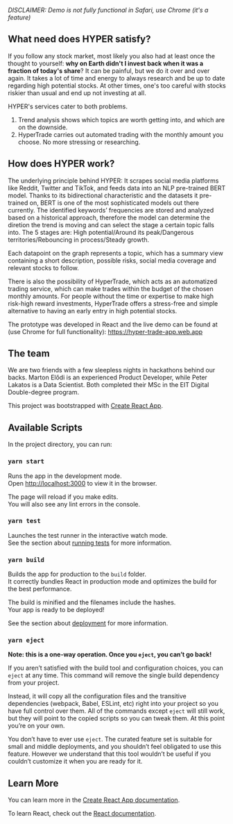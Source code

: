 *DISCLAIMER: Demo is not fully functional in Safari, use Chrome (it's a feature)*

## What need does HYPER satisfy?

If you follow any stock market, most likely you also had at least once the thought to yourself: **why on Earth didn't I invest back when it was a fraction of today's share**?  It can be painful, but we do it over and over again.
It takes a lot of time and energy to always research and be up to date regarding high potential stocks. At other times, one's too careful with stocks riskier than usual and end up not investing at all.

HYPER's services cater to both problems.
1. Trend analysis shows which topics are worth getting into, and which are on the downside.
2. HyperTrade carries out automated trading with the monthly amount you choose. No more stressing or researching.

## How does HYPER work?

The underlying principle behind HYPER:
It scrapes social media platforms like Reddit, Twitter and TikTok, and feeds data into an NLP pre-trained BERT model. Thanks to its bidirectional characteristic and the datasets it pre-trained on, BERT is one of the most sophisticated models out there currently. The identified keywords’ frequencies are stored and analyzed based on a historical approach, therefore the model can determine the diretion the trend is moving and can select the stage a certain topic falls into. The 5 stages are: High potential/Around its peak/Dangerous territories/Rebouncing in process/Steady growth.

Each datapoint on the graph represents a topic, which has a summary view containing a short description, possible risks, social media coverage and relevant stocks to follow.

There is also the possibility of HyperTrade, which acts as an automatized trading service, which can make trades within the budget of the chosen monthly amounts. For people without the time or expertise to make high risk-high reward investments, HyperTrade offers a stress-free and simple alternative to having an early entry in high potential stocks.

The prototype was developed in React and the live demo can be found at (use Chrome for full functionality): https://hyper-trade-app.web.app

## The team

We are two friends with a few sleepless nights in hackathons behind our backs.
Marton Elődi is an experienced Product Developer, while Peter Lakatos is a Data Scientist. Both completed their MSc in the EIT Digital Double-degree program.

This project was bootstrapped with [Create React App](https://github.com/facebook/create-react-app).

## Available Scripts

In the project directory, you can run:

### `yarn start`

Runs the app in the development mode.\
Open [http://localhost:3000](http://localhost:3000) to view it in the browser.

The page will reload if you make edits.\
You will also see any lint errors in the console.

### `yarn test`

Launches the test runner in the interactive watch mode.\
See the section about [running tests](https://facebook.github.io/create-react-app/docs/running-tests) for more information.

### `yarn build`

Builds the app for production to the `build` folder.\
It correctly bundles React in production mode and optimizes the build for the best performance.

The build is minified and the filenames include the hashes.\
Your app is ready to be deployed!

See the section about [deployment](https://facebook.github.io/create-react-app/docs/deployment) for more information.

### `yarn eject`

**Note: this is a one-way operation. Once you `eject`, you can’t go back!**

If you aren’t satisfied with the build tool and configuration choices, you can `eject` at any time. This command will remove the single build dependency from your project.

Instead, it will copy all the configuration files and the transitive dependencies (webpack, Babel, ESLint, etc) right into your project so you have full control over them. All of the commands except `eject` will still work, but they will point to the copied scripts so you can tweak them. At this point you’re on your own.

You don’t have to ever use `eject`. The curated feature set is suitable for small and middle deployments, and you shouldn’t feel obligated to use this feature. However we understand that this tool wouldn’t be useful if you couldn’t customize it when you are ready for it.

## Learn More

You can learn more in the [Create React App documentation](https://facebook.github.io/create-react-app/docs/getting-started).

To learn React, check out the [React documentation](https://reactjs.org/).
